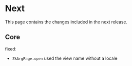 # Next

This page contains the changes included in the next release.

## Core

fixed:

- `ZkArgPage.open` used the view name without a locale
